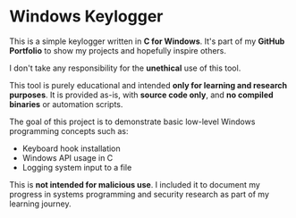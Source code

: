 # Windows Keylogger

This is a simple keylogger written in **C for Windows**. It's part of my **GitHub Portfolio** to show my projects and hopefully inspire others. 

I don't take any responsibility for the **unethical** use of this tool.

This tool is purely educational and intended **only for learning and research purposes**. It is provided as-is, with **source code only**, and **no compiled binaries** or automation scripts. 

The goal of this project is to demonstrate basic low-level Windows programming concepts such as:
- Keyboard hook installation
- Windows API usage in C
- Logging system input to a file

This is **not intended for malicious use**. I included it to document my progress in systems programming and security research as part of my learning journey.
